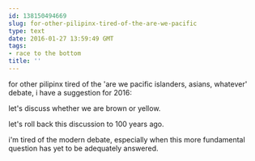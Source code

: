 ```yaml
---
id: 138150494669
slug: for-other-pilipinx-tired-of-the-are-we-pacific
type: text
date: 2016-01-27 13:59:49 GMT
tags:
- race to the bottom
title: ''
---
```

for other pilipinx tired of the 'are we pacific islanders, asians, whatever' debate, i have a suggestion for 2016:

let's discuss whether we are brown or yellow.

let's roll back this discussion to 100 years ago.

i'm tired of the modern debate, especially when this more fundamental question has yet to be adequately answered.